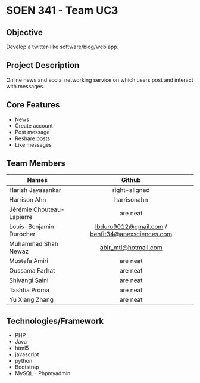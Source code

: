 

# SOEN 341 - Team UC3

## Objective

Develop a twitter-like software/blog/web app.

## Project Description

Online news and social networking service on which users post and interact with messages.

## Core Features

* News
* Create account
* Post message
* Reshare posts
* Like messages

## Team Members
| Names       | Github    |      
| ------------- |:-------------:| 
| Harish Jayasankar | right-aligned |
| Harrison Ahn   | harrisonahn      | 
| Jérémie Chouteau-Lapierre | are neat      | 
| Louis-Benjamin Durocher	| lbduro9012@gmail.com / benfit34@apexsciences.com| 
| Muhammad Shah Newaz	 | abir_mtl@hotmail.com     | 
| Mustafa Amiri	 | are neat      | 
| Oussama Farhat	| are neat      | 
| Shivangi Saini| are neat      |
| Tashfia Proma| are neat      |
| Yu Xiang Zhang| are neat      |
 

 		

## Technologies/Framework

* PHP
* Java
* html5
* javascript
* python
* Bootstrap
* MySQL - Phpmyadmin
